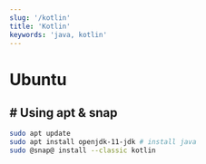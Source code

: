 ```yaml
---
slug: '/kotlin'
title: 'Kotlin'
keywords: 'java, kotlin'
---
```


# Ubuntu

## # Using apt & snap

```bash
sudo apt update
sudo apt install openjdk-11-jdk # install java
sudo @snap@ install --classic kotlin
```
